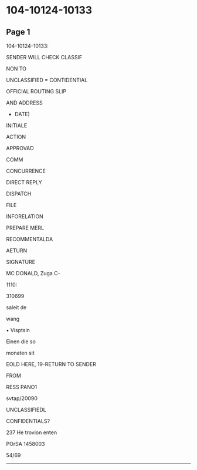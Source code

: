 # 104-10124-10133

## Page 1

104-10124-10133:

SENDER WILL CHECK CLASSIF

NON TO

UNCLASSIFIED = CONTIDENTIAL

OFFICIAL ROUTING SLIP

AND ADDRESS

- DATE)

INITIALE

ACTION

APPROVAD

COMM

CONCURRENCE

DIRECT REPLY

DISPATCH

FILE

INFORELATION

PREPARE MERL

RECOMMENTALDA

AETURN

SIGNATURE

MC DONALD, Zuga C-

1110:

310699

saleit de

wang

• Visptsin

Einen die so

monaten sit

EOLD HERE, 19-RETURN TO SENDER

FROM

RESS PANO1

svtap/20090

UNCLASSIFIEDL

CONFIDENTIALS?

237 He trovion enten

POrSA 1458003

54/69

---

